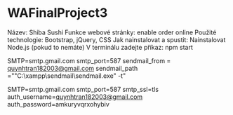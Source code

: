 # WAFinalProject3
Název: Shiba Sushi
Funkce webové stránky: enable order online
Použité technologie: Bootstrap, jQuery, CSS
Jak nainstalovat a spustit: 
Nainstalovat Node.js (pokud to nemáte)
V terminálu zadejte příkaz: npm start

<!-- php.ini -->
SMTP=smtp.gmail.com
smtp_port=587
sendmail_from = quynhtran182003@gmail.com
sendmail_path ="\"C:\xampp\sendmail\sendmail.exe\" -t"

<!-- sendmail.ini -->
SMTP=smtp.gmail.com
smtp_port=587
smtp_ssl=tls
auth_username=quynhtran182003@gmail.com
auth_password=amkuryvqrxohybiv